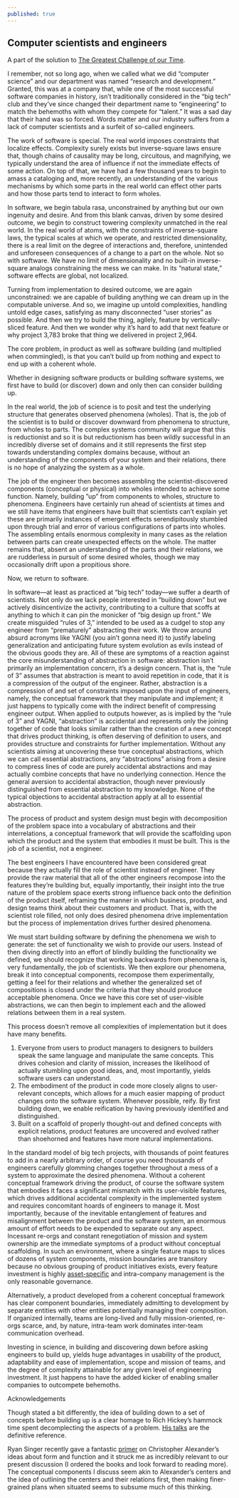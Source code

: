 ```yaml
---
published: true
---
```

## Computer scientists and engineers

A part of the solution to [The Greatest Challenge of our Time](http://adamgberger.com/2020/06/06/the-greatest-challenge-of-our-time.html).

I remember, not so long ago, when we called what we did “computer science” and our department was named “research and development.” Granted, this was at a company that, while one of the most successful software companies in history, isn’t traditionally considered in the “big tech” club and they’ve since changed their department name to “engineering” to match the behemoths with whom they compete for “talent.” It was a sad day that their hand was so forced. Words matter and our industry suffers from a lack of computer scientists and a surfeit of so-called engineers.

The work of software is special. The real world imposes constraints that localize effects. Complexity surely exists but inverse-square laws ensure that, though chains of causality may be long, circuitous, and magnifying, we typically understand the area of influence if not the immediate effects of some action. On top of that, we have had a few thousand years to begin to amass a cataloging and, more recently, an understanding of the various mechanisms by which some parts in the real world can effect other parts and how those parts tend to interact to form wholes.

In software, we begin tabula rasa, unconstrained by anything but our own ingenuity and desire. And from this blank canvas, driven by some desired outcome, we begin to construct towering complexity unmatched in the real world. In the real world of atoms, with the constraints of inverse-square laws, the typical scales at which we operate, and restricted dimensionality, there is a real limit on the degree of interactions and, therefore, unintended and unforeseen consequences of a change to a part on the whole. Not so with software. We have no limit of dimensionality and no built-in inverse-square analogs constraining the mess we can make. In its “natural state,” software effects are global, not localized.

Turning from implementation to desired outcome, we are again unconstrained: we are capable of building anything we can dream up in the computable universe. And so, we imagine up untold complexities, handling untold edge cases, satisfying as many disconnected “user stories” as possible. And then we try to build the thing, agilely, feature by vertically-sliced feature. And then we wonder why it’s hard to add that next feature or why project 3,783 broke that thing we delivered in project 2,964.

The core problem, in product as well as software building (and multiplied when commingled), is that you can’t build up from nothing and expect to end up with a coherent whole.

Whether in designing software products or building software systems, we first have to build (or discover) down and only then can consider building up.

In the real world, the job of science is to posit and test the underlying structure that generates observed phenomena (wholes). That is, the job of the scientist is to build or discover downward from phenomena to structure, from wholes to parts. The complex systems community will argue that this is reductionist and so it is but reductionism has been wildly successful in an incredibly diverse set of domains and it still represents the first step towards understanding complex domains because, without an understanding of the components of your system and their relations, there is no hope of analyzing the system as a whole.

The job of the engineer then becomes assembling the scientist-discovered components (conceptual or physical) into wholes intended to achieve some function. Namely, building ”up” from components to wholes, structure to phenomena. Engineers have certainly run ahead of scientists at times and we still have items that engineers have built that scientists can’t explain yet these are primarily instances of emergent effects serendipitously stumbled upon through trial and error of various configurations of parts into wholes. The assembling entails enormous complexity in many cases as the relation between parts can create unexpected effects on the whole. The matter remains that, absent an understanding of the parts and their relations, we are rudderless in pursuit of some desired wholes, though we may occasionally drift upon a propitious shore.

Now, we return to software.

In software—at least as practiced at “big tech” today—we suffer a dearth of scientists. Not only do we lack people interested in “building down” but we actively disincentivize the activity, contributing to a culture that scoffs at anything to which it can pin the monicker of “big design up front.” We create misguided “rules of 3,” intended to be used as a cudgel to stop any engineer from “prematurely” abstracting their work. We throw around absurd acronyms like YAGNI (you ain’t gonna need it) to justify labeling generalization and anticipating future system evolution as evils instead of the obvious goods they are. All of these are symptoms of a reaction against the core misunderstanding of abstraction in software: abstraction isn’t primarily an implementation concern, it’s a design concern. That is, the “rule of 3” assumes that abstraction is meant to avoid repetition in code, that it is a compression of the output of the engineer. Rather, abstraction is a compression of and set of constraints imposed upon the input of engineers, namely, the conceptual framework that they manipulate and implement; it just happens to typically come with the indirect benefit of compressing engineer output. When applied to outputs however, as is implied by the “rule of 3” and YAGNI, “abstraction” is accidental and represents only the joining together of code that looks similar rather than the creation of a new concept that drives product thinking, is often deserving of definition to users, and provides structure and constraints for further implementation. Without any scientists aiming at uncovering these true conceptual abstractions, which we can call essential abstractions, any “abstractions” arising from a desire to compress lines of code are purely accidental abstractions and may actually combine concepts that have no underlying connection. Hence the general aversion to accidental abstraction, though never previously distinguished from essential abstraction to my knowledge. None of the typical objections to accidental abstraction apply at all to essential abstraction.

The process of product and system design must begin with decomposition of the problem space into a vocabulary of abstractions and their interrelations, a conceptual framework that will provide the scaffolding upon which the product and the system that embodies it must be built. This is the job of a scientist, not a engineer.

The best engineers I have encountered have been considered great because they actually fill the role of scientist instead of engineer. They provide the raw material that all of the other engineers recompose into the features they’re building but, equally importantly, their insight into the true nature of the problem space exerts strong influence back onto the definition of the product itself, reframing the manner in which business, product, and design teams think about their customers and product. That is, with the scientist role filled, not only does desired phenomena drive implementation  but the process of implementation drives further desired phenomena.

We must start building software by defining the phenomena we wish to generate: the set of functionality we wish to provide our users. Instead of then diving directly into an effort of blindly building the functionality we defined, we should recognize that working backwards from phenomena is, very fundamentally, the job of scientists. We then explore our phenomena, break it into conceptual components, recompose them experimentally, getting a feel for their relations and whether the generalized set of compositions is closed under the criteria that they should produce acceptable phenomena. Once we have this core set of user-visible abstractions, we can then begin to implement each and the allowed relations between them in a real system.

This process doesn’t remove all complexities of implementation but it does have many benefits.
1. Everyone from users to product managers to designers to builders speak the same language and manipulate the same concepts. This drives cohesion and clarity of mission, increases the likelihood of actually stumbling upon good ideas, and, most importantly, yields software users can understand.
2. The embodiment of the product in code more closely aligns to user-relevant concepts, which allows for a much easier mapping of product changes onto the software system. Whenever possible, reify. By first building down, we enable reification by having previously identified and distinguished.
3. Built on a scaffold of properly thought-out and defined concepts with explicit relations, product features are uncovered and evolved rather than shoehorned and features have more natural implementations.

In the standard model of big tech projects, with thousands of point features to add in a nearly arbitrary order, of course you need thousands of engineers carefully glomming changes together throughout a mess of a system to approximate the desired phenomena. Without a coherent conceptual framework driving the product, of course the software system that embodies it faces a significant mismatch with its user-visible features, which drives additional accidental complexity in the implemented system and requires concomitant hoards of engineers to manage it. Most importantly, because of the inevitable entanglement of features and misalignment between the product and the software system, an enormous amount of effort needs to be expended to separate out any aspect. Incessant re-orgs and constant renegotiation of mission and system ownership are the immediate symptoms of a product without conceptual scaffolding. In such an environment, where a single feature maps to slices of dozens of system components, mission boundaries are transitory because no obvious grouping of product initiatives exists, every feature investment is highly [asset-specific](http://adamgberger.com/2020/06/06/the-greatest-challenge-of-our-time.html) and intra-company management is the only reasonable governance.

Alternatively, a product developed from a coherent conceptual framework has clear component boundaries, immediately admitting to development by separate entities with other entities potentially managing their composition. If organized internally, teams are long-lived and fully mission-oriented, re-orgs scarce, and, by nature, intra-team work dominates inter-team communication overhead.

Investing in science, in building and discovering down before asking engineers to build up, yields huge advantages in usability of the product, adaptability and ease of implementation, scope and mission of teams, and the degree of complexity attainable for any given level of engineering investment. It just happens to have the added kicker of enabling smaller companies to outcompete behemoths.

Acknowledgements

Though stated a bit differently, the idea of building down to a set of concepts before building up is a clear homage to Rich Hickey’s hammock time spent decomplecting the aspects of a problem. [His talks](https://github.com/tallesl/Rich-Hickey-fanclub) are the definitive reference.

Ryan Singer recently gave a fantastic [primer](https://youtu.be/XLsTZXT0FlM) on Christopher Alexander’s ideas about form and function and it struck me as incredibly relevant to our present discussion (I ordered the books and look forward to reading more). The conceptual components I discuss seem akin to Alexander’s centers and the idea of outlining the centers and their relations first, then making finer-grained plans when situated seems to subsume much of this thinking.
